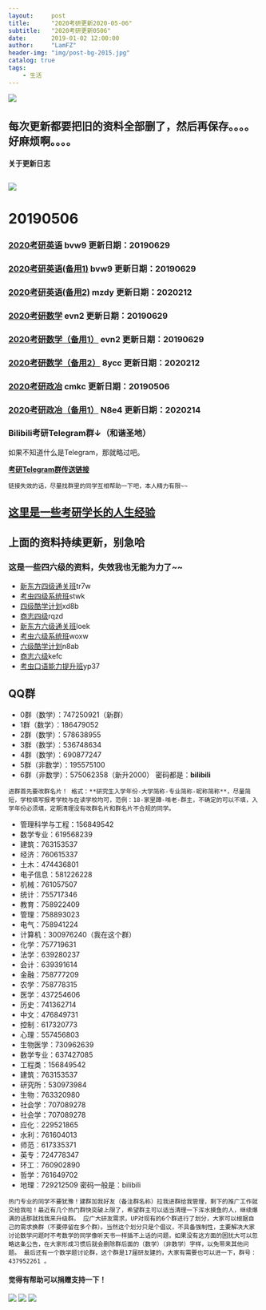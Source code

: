 ```yaml
---
layout:     post
title:      "2020考研更新2020-05-06"
subtitle:   "2020考研更新0506"
date:       2019-01-02 12:00:00
author:     "LamFZ"
header-img: "img/post-bg-2015.jpg"
catalog: true
tags:
    - 生活
---
```


![](https://timgsa.baidu.com/timg?image&quality=80&size=b9999_10000&sec=1538902926059&di=16b78c8a3added52a25afc1b69053e73&imgtype=0&src=http%3A%2F%2Fs9.rr.itc.cn%2Fr%2FwapChange%2F20174_7_3%2Fa4voyf9148630946040.jpg)
![]()

**每次更新都要把旧的资料全部删了，然后再保存。。。。好麻烦啊。。。。**
-----


#### 关于更新日志


![](http://img0.imgtn.bdimg.com/it/u=334214648,962044690&fm=26&gp=0.jpg)
-----
# 20190506

### [2020考研英语](https://pan.baidu.com/s/1h4L9lpvrHGyxsTXFWZ6o2g) bvw9 更新日期：20190629

### [2020考研英语(备用1)](https://pan.baidu.com/s/1h4L9lpvrHGyxsTXFWZ6o2g) bvw9 更新日期：20190629

### [2020考研英语(备用2)](https://pan.baidu.com/s/1s40wRMvSgh2_fjBPB-knXQ) mzdy 更新日期：2020212

### [2020考研数学](https://pan.baidu.com/s/1bOw097ajFPdsQFcyu9btEQ) evn2 更新日期：20190629

### [2020考研数学（备用1）](https://pan.baidu.com/s/1bOw097ajFPdsQFcyu9btEQ) evn2 更新日期：20190629

### [2020考研数学（备用2）](https://pan.baidu.com/s/1HU51g9W46QO7rF_r_dq68Q ) 8ycc 更新日期：2020212

### [2020考研政冶](https://pan.baidu.com/s/19SAd9F-XSdy3SSBeLiAukg) cmkc 更新日期：20190506

### [2020考研政冶（备用1）](https://pan.baidu.com/s/10rIAqcaa4_qdPJu-nQkEJQ) N8e4 更新日期：2020214



### Bilibili考研Telegram群↓（和谐圣地）

如果不知道什么是Telegram，那就略过吧。

**[考研Telegram群传送链接](https://t.me/joinchat/FGxRgQ0h5Yj12MGJGHN9iA)**

`
链接失效的话，尽量找群里的同学互相帮助一下吧，本人精力有限~~
`
## [这里是一些考研学长的人生经验](https://linfangzhi.github.io/2018/01/28/%E7%9B%AE%E5%BD%95/)
## 上面的资料持续更新，别急哈

### 这是一些四六级的资料，失效我也无能为力了~~
* [新东方四级通关班](https://pan.baidu.com/s/1dFVZNMT)tr7w
* [考虫四级系统班](https://pan.baidu.com/s/1kXouF8V)stwk
* [四级酷学计划](https://pan.baidu.com/s/1i6HUI7V)xd8b
* [商志四级](https://pan.baidu.com/s/1dYyb2Q)rqzd
* [新东方六级通关班](https://pan.baidu.com/s/1eUcZ8bg)loek
* [考虫六级系统班](https://pan.baidu.com/s/1nvZhphv)woxw
* [六级酷学计划](https://pan.baidu.com/s/1kWynPMv)n8ab
* [商志六级](https://pan.baidu.com/s/1nwpwrv)kefc
* [考虫口语能力提升班](https://pan.baidu.com/s/1dGR6sMH)yp37



## QQ群
* 0群（数学）：747250921（新群）
* 1群（数学）：186479052
* 2群（数学）：578638955
* 3群（数学）：536748634
* 4群（数学）：690877247
* 5群（非数学）：195575100
* 6群（非数学）：575062358（新升2000）
密码都是：**bilibili** 

`
进群首先要改群名片！
格式：**研究生入学年份-大学简称-专业简称-昵称简称**，尽量简短，学校填写报考学校与在读学校均可，范例：18-家里蹲-啃老-群主，不确定的可以不填，入学年份必须填，定期清理没有改群名片和群名片不合规的同学。
`

* 管理科学与工程：156849542
* 数学专业：619568239
* 建筑：763153537
* 经济：760615337
* 土木：474436801
* 电子信息：581226228
* 机械：761057507
* 统计：755717346
* 教育：758922409
* 管理：758893023
* 电气：758941224
* 计算机：300976240（我在这个群）
* 化学：757719631
* 法学：639280237
* 会计：639391614
* 金融：758777209
* 农学：758778315
* 医学：437254606
* 历史：741362714
* 中文：476849731
* 控制：617320773
* 心理：557456803
* 生物医学：730962639
* 数学专业：637427085
* 工程类：156849542
* 建筑：763153537
* 研究所：530973984
* 生物：763320980
* 社会学：707089278
* 社会学：707089278
* 应化：229521865
* 水利：761604013
* 师范：617335371
* 英专：724778347
* 环工：760902890
* 哲学：761649702
* 地理：729212509
密码一般是：bilibili

`
热门专业的同学不要犹豫！建群加我好友（备注群名称）拉我进群给我管理，剩下的推广工作就交给我啦！最近有几个热门群快突破上限了，希望群主可以适当清理一下浑水摸鱼的人，继续爆满的话那就找我来升级群。
应广大研友需求，UP对现有的6个群进行了划分，大家可以根据自己的需求换群（不要停留在多个群）。当然这个划分只是个倡议，不具备强制性，主要解决大家讨论数学问题时不考数学的同学像听天书一样插不上话的问题，如果没有这方面的困扰大可以忽略这条公告，在大家形成习惯后就会删除群后面的（数学）（非数学）字样，以免带来其他问题。
最后还有一个数学题讨论群，这个群是17届研友建的，大家有需要也可以进一下，群号：437952261 。
`



#### 觉得有帮助可以捐赠支持一下！
![](https://timgsa.baidu.com/timg?image&quality=80&size=b9999_10000&sec=1514739195444&di=773936890dfe86fcf8a25b3db2384433&imgtype=0&src=http%3A%2F%2Fi.zeze.com%2Fattachment%2Fforum%2F201603%2F26%2F104839u04ctdk924k8pbdb.jpeg)
![](http://ww3.sinaimg.cn/large/0060lm7Tly1fnn9mknteij31kg0w3twx.jpg)
![](http://ww4.sinaimg.cn/large/0060lm7Tly1fn0b1zneraj30iz0lj75q.jpg)
